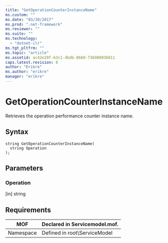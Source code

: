 ```yaml
---
title: "GetOperationCounterInstanceName"
ms.custom: ""
ms.date: "03/30/2017"
ms.prod: ".net-framework"
ms.reviewer: ""
ms.suite: ""
ms.technology: 
  - "dotnet-clr"
ms.tgt_pltfrm: ""
ms.topic: "article"
ms.assetid: ac42e20f-63c1-4bdb-8660-736980936811
caps.latest.revision: 8
author: "Erikre"
ms.author: "erikre"
manager: "erikre"
---
```

# GetOperationCounterInstanceName
Retrieves the operation performance counter instance name.  
  
## Syntax  
  
```  
string GetOperationCounterInstanceName(  
  string Operation  
);  
```  
  
## Parameters  
  
### Operation  
 [in] string  
  
## Requirements  
  
|MOF|Declared in Servicemodel.mof.|  
|---------|-----------------------------------|  
|Namespace|Defined in root\ServiceModel|
